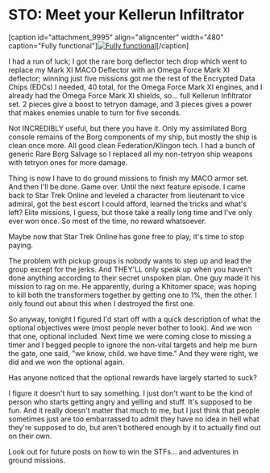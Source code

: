 # STO: Meet your Kellerun Infiltrator

[caption id="attachment\_9995" align="aligncenter" width="480" caption="Fully functional"][![](http://westkarana.com/wp-content/uploads/2012/01/GameClient-2012-01-18-21-43-49-57-480x270.jpg "Fully functional")](http://westkarana.com/wp-content/uploads/2012/01/GameClient-2012-01-18-21-43-49-57.jpg)[/caption]

I had a run of luck; I got the rare borg deflector tech drop which went to replace my Mark XI MACO Deflector with an Omega Force Mark XI deflector; winning just five missions got me the rest of the Encrypted Data Chips (EDCs) I needed, 40 total, for the Omega Force Mark XI engines, and I already had the Omega Force Mark XI shields, so... full Kellerun Infiltrator set. 2 pieces give a boost to tetryon damage, and 3 pieces gives a power that makes enemies unable to turn for five seconds.

Not INCREDIBLY useful, but there you have it. Only my assimilated Borg console remains of the Borg components of my ship, but mostly the ship is clean once more. All good clean Federation/Klingon tech. I had a bunch of generic Rare Borg Salvage so I replaced all my non-tetryon ship weapons with tetryon ones for more damage.

Thing is now I have to do ground missions to finish my MACO armor set. And then I'll be done. Game over. Until the next feature episode. I came back to Star Trek Online and leveled a character from lieutenant to vice admiral, got the best escort I could afford, learned the tricks and what's left? Elite missions, I guess, but those take a really long time and I've only ever won once. So most of the time, no reward whatsoever.

Maybe now that Star Trek Online has gone free to play, it's time to stop paying.

The problem with pickup groups is nobody wants to step up and lead the group except for the jerks. And THEY'LL only speak up when you haven't done anything according to their secret unspoken plan. One guy made it his mission to rag on me. He apparently, during a Khitomer space, was hoping to kill both the transformers together by getting one to 1%, then the other. I only found out about this when I destroyed the first one.

So anyway, tonight I figured I'd start off with a quick description of what the optional objectives were (most people never bother to look). And we won that one, optional included. Next time we were coming close to missing a timer and I begged people to ignore the non-vital targets and help me burn the gate, one said, "we know, child. we have time." And they were right, we did and we won the optional again.

Has anyone noticed that the optional rewards have largely started to suck?

I figure it doesn't hurt to say something. I just don't want to be the kind of person who starts getting angry and yelling and stuff. It's supposed to be fun. And it really doesn't matter that much to me, but I just think that people sometimes just are too embarrassed to admit they have no idea in hell what they're supposed to do, but aren't bothered enough by it to actually find out on their own.

Look out for future posts on how to win the STFs... and adventures in ground missions.

